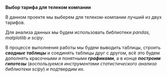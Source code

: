 **Выбор тарифа для телеком компании**

В данном проекте мы выберем для телеком-компании лучший из двух тарифов. 

Для анализа данных мы будем использовать библиотеки *pandas, matplotlib и scipy*. 

В процессе выполнения работы мы будем выводить таблицы, строить ***сводные таблицы*** и соединять таблицы друг с другом, всё это будем дополнять красочными и понятными ***графиками***, а в конце ***построим гипотезы*** (*воспользуемся инструментами статистического анализа библиотеки scipy*) и подтвердим их.
